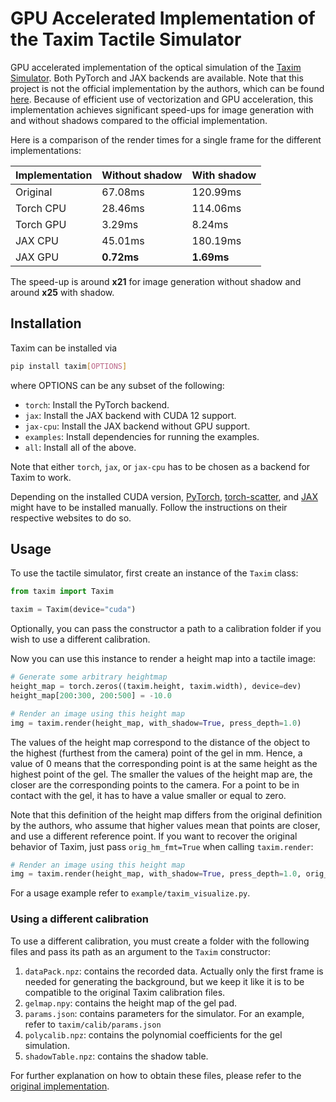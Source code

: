 # GPU Accelerated Implementation of the Taxim Tactile Simulator

GPU accelerated implementation of the optical simulation of the [Taxim Simulator](https://ieeexplore.ieee.org/abstract/document/9681378?casa_token=BV_S7sgid7YAAAAA:cwQLbde1HRXkKxu15s1g7QWkTSvW9UP4ziocxWS50mS44aumyEveuQh9VGnPJzzBmE7jRkXC).
Both PyTorch and JAX backends are available.
Note that this project is not the official implementation by the authors, which can be found [here](https://github.com/CMURoboTouch/Taxim).
Because of efficient use of vectorization and GPU acceleration, this implementation achieves significant speed-ups for image generation with and without shadows compared to the official implementation.

Here is a comparison of the render times for a single frame for the different implementations:

| Implementation | Without shadow | With shadow |
|----------------|----------------|-------------|
| Original       | 67.08ms        | 120.99ms    |
| Torch CPU      | 28.46ms        | 114.06ms    |
| Torch GPU      | 3.29ms         | 8.24ms      |
| JAX CPU        | 45.01ms        | 180.19ms    |
| JAX GPU        | **0.72ms**     | **1.69ms**  |

The speed-up is around **x21** for image generation without shadow and around **x25** with shadow.

## Installation

Taxim can be installed via
```bash
pip install taxim[OPTIONS]
```
where OPTIONS can be any subset of the following:
- `torch`: Install the PyTorch backend.
- `jax`: Install the JAX backend with CUDA 12 support.
- `jax-cpu`: Install the JAX backend without GPU support.
- `examples`: Install dependencies for running the examples.
- `all`: Install all of the above.

Note that either `torch`, `jax`, or `jax-cpu` has to be chosen as a backend for Taxim to work.

Depending on the installed CUDA version, [PyTorch](https://pytorch.org/get-started/locally/), [torch-scatter](https://pypi.org/project/torch-scatter/), and [JAX](https://jax.readthedocs.io/en/latest/installation.html) might have to be installed manually.
Follow the instructions on their respective websites to do so.

## Usage

To use the tactile simulator, first create an instance of the `Taxim` class:

```python
from taxim import Taxim

taxim = Taxim(device="cuda")
```

Optionally, you can pass the constructor a path to a calibration folder if you wish to use a different calibration.

Now you can use this instance to render a height map into a tactile image:

```python
# Generate some arbitrary heightmap
height_map = torch.zeros((taxim.height, taxim.width), device=dev)
height_map[200:300, 200:500] = -10.0

# Render an image using this height map
img = taxim.render(height_map, with_shadow=True, press_depth=1.0)
```

The values of the height map correspond to the distance of the object to the highest (furthest from the camera) point of the gel in mm.
Hence, a value of 0 means that the corresponding point is at the same height as the highest point of the gel.
The smaller the values of the height map are, the closer are the corresponding points to the camera.
For a point to be in contact with the gel, it has to have a value smaller or equal to zero.

Note that this definition of the height map differs from the original definition by the authors, who assume that higher values mean that points are closer, and use a different reference point.
If you want to recover the original behavior of Taxim, just pass `orig_hm_fmt=True` when calling `taxim.render`:
```python
# Render an image using this height map
img = taxim.render(height_map, with_shadow=True, press_depth=1.0, orig_hm_fmt=True)
```

For a usage example refer to `example/taxim_visualize.py`.

### Using a different calibration

To use a different calibration, you must create a folder with the following files and pass its path as an argument to
the `Taxim` constructor:

1. `dataPack.npz`: contains the recorded data. Actually only the first frame is needed for generating the background,
   but we keep it like it is to be compatible to the original Taxim calibration files.
2. `gelmap.npy`: contains the height map of the gel pad.
3. `params.json`: contains parameters for the simulator. For an example, refer to `taxim/calib/params.json`
4. `polycalib.npz`: contains the polynomial coefficients for the gel simulation.
5. `shadowTable.npz`: contains the shadow table.

For further explanation on how to obtain these files, please refer to
the [original implementation](https://github.com/CMURoboTouch/Taxim).

